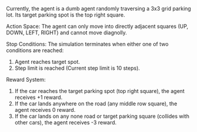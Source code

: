 Currently, the agent is a dumb agent randomly traversing a 3x3 grid parking lot. 
Its target parking spot is the top right square.

Action Space:
The agent can only move into directly adjacent squares (UP, DOWN, LEFT, RIGHT) and cannot move diagnolly.

Stop Conditions:
The simulation terminates when either one of two conditions are reached:
  1. Agent reaches target spot.
  2. Step limit is reached (Current step limit is 10 steps).

Reward System:
  1) If the car reaches the target parking spot (top right square), the agent receives +1 reward.
  2) If the car lands anywhere on the road (any middle row square), the agent receives 0 reward.
  3) If the car lands on any none road or target parking square (collides with other cars), the agent receives -3 reward.
